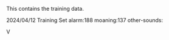 This contains the training data.

2024/04/12
Training Set
    alarm:188
    moaning:137
    other-sounds:

V
